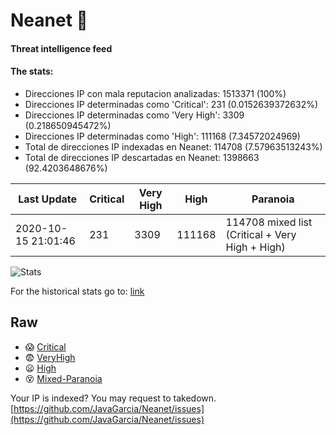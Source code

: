 # Neanet :hocho:
#### Threat intelligence feed
#### The stats:

- Direcciones IP con mala reputacion analizadas: 1513371 (100%)
- Direcciones IP determinadas como 'Critical':  231 (0.0152639372632%)
- Direcciones IP determinadas como 'Very High':  3309 (0.218650945472%)
- Direcciones IP determinadas como 'High':  111168 (7.34572024969)
- Total de direcciones IP indexadas en Neanet:  114708 (7.57963513243%)
- Total de direcciones IP descartadas en Neanet:  1398663 (92.4203648676%)

| Last Update | Critical | Very High | High | Paranoia |
| --- | --- | --- | --- | --- |
| 2020-10-15 21:01:46 | 231 | 3309 | 111168 | 114708 mixed list (Critical + Very High + High)|

![Stats](https://docs.google.com/spreadsheets/d/e/2PACX-1vSnaNMIXVabIpDJjufMlzH7poXnshF3mgd8Is1g9ytUEzVsP5my4Trn8f-xkoLLQ38xpL3HtmUexLo6/pubchart?oid=501124687&format=image)

For the historical stats go to: [link](/stats.csv)
## Raw
- :scream: [Critical](https://raw.githubusercontent.com/JavaGarcia/Neanet/master/blacklists/neanet_critical.txt)
- :fearful: [VeryHigh](https://raw.githubusercontent.com/JavaGarcia/Neanet/master/blacklists/neanet_veryHigh.txtt)
- :frowning: [High](https://raw.githubusercontent.com/JavaGarcia/Neanet/master/blacklists/neanet_high.txt)
- :dizzy_face: [Mixed-Paranoia](https://raw.githubusercontent.com/JavaGarcia/Neanet/master/blacklists/neanet_all.txt)


Your IP is indexed? You may request to takedown. [https://github.com/JavaGarcia/Neanet/issues](https://github.com/JavaGarcia/Neanet/issues)
























































































































































































































































































































































































































































































































































































































































































































































































































































































































































































































































































































































































































































































































































































































































































